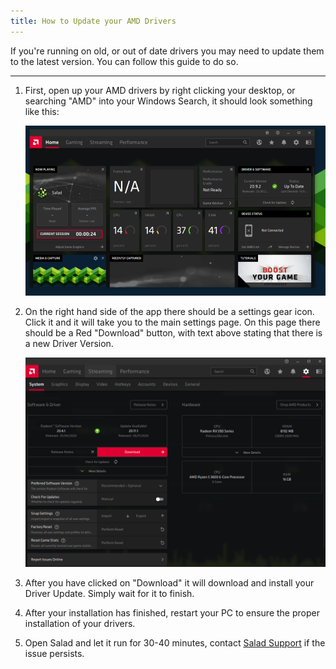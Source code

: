 ```yaml
---
title: How to Update your AMD Drivers
---
```


If you're running on old, or out of date drivers you may need to update them to the latest version. You can follow this
guide to do so.

---

1. First, open up your AMD drivers by right clicking your desktop, or searching "AMD" into your Windows Search, it
   should look something like this:

   ![unknown.png](./content/images/Guides/Your-PC/How-to-Update-my-AMD-Drivers-1.png)

2. On the right hand side of the app there should be a settings gear icon. Click it and it will take you to the main
   settings page. On this page there should be a Red "Download" button, with text above stating that there is a new
   Driver Version. 

   ![Screenshot_2020-11-16_195723.png](./content/images/Guides/Your-PC/How-to-Update-my-AMD-Drivers-2.png)

3. After you have clicked on "Download" it will download and install your Driver Update. Simply wait for it to finish.
4. After your installation has finished, restart your PC to ensure the proper installation of your drivers.
5. Open Salad and let it run for 30-40 minutes, contact
   [Salad Support](/docs/Guides/Your-PC/216-how-to-create-a-support-ticket) if the issue persists.
